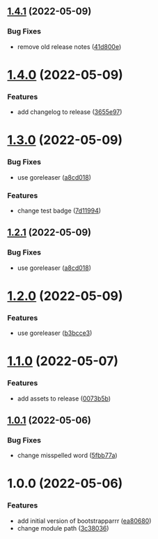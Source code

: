 ## [1.4.1](https://github.com/escalate/bootstrapparrr/compare/v1.4.0...v1.4.1) (2022-05-09)


### Bug Fixes

* remove old release notes ([41d800e](https://github.com/escalate/bootstrapparrr/commit/41d800e722fd1fa2f7b216ac8f509ab51899c349))

# [1.4.0](https://github.com/escalate/bootstrapparrr/compare/v1.3.0...v1.4.0) (2022-05-09)


### Features

* add changelog to release ([3655e97](https://github.com/escalate/bootstrapparrr/commit/3655e977e2470f9dcfe6feb8989176d9883d99f5))

# [1.3.0](https://github.com/escalate/bootstrapparrr/compare/v1.2.0...v1.3.0) (2022-05-09)


### Bug Fixes

* use goreleaser ([a8cd018](https://github.com/escalate/bootstrapparrr/commit/a8cd01810dc4a9740a7dc71c12133354053000a8))


### Features

* change test badge ([7d11994](https://github.com/escalate/bootstrapparrr/commit/7d11994932358eacee73c6d101a05377ee1bb904))

## [1.2.1](https://github.com/escalate/bootstrapparrr/compare/v1.2.0...v1.2.1) (2022-05-09)


### Bug Fixes

* use goreleaser ([a8cd018](https://github.com/escalate/bootstrapparrr/commit/a8cd01810dc4a9740a7dc71c12133354053000a8))

# [1.2.0](https://github.com/escalate/bootstrapparrr/compare/v1.1.0...v1.2.0) (2022-05-09)


### Features

* use goreleaser ([b3bcce3](https://github.com/escalate/bootstrapparrr/commit/b3bcce3fb0231b4a7a7f5649b046ed658c401cd0))

# [1.1.0](https://github.com/escalate/bootstrapparrr/compare/v1.0.1...v1.1.0) (2022-05-07)


### Features

* add assets to release ([0073b5b](https://github.com/escalate/bootstrapparrr/commit/0073b5b245a98125d8f05e4ed5edb6a67a7d91ad))

## [1.0.1](https://github.com/escalate/bootstrapparrr/compare/v1.0.0...v1.0.1) (2022-05-06)


### Bug Fixes

* change misspelled word ([5fbb77a](https://github.com/escalate/bootstrapparrr/commit/5fbb77aba4630656c6e9831a0d4789f683dbed7f))

# 1.0.0 (2022-05-06)


### Features

* add initial version of bootstrapparrr ([ea80680](https://github.com/escalate/bootstrapparrr/commit/ea8068023aa66e066d968be6672383f1cf8ccc02))
* change module path ([3c38036](https://github.com/escalate/bootstrapparrr/commit/3c38036ab29804fdde25e337a66b151c6207cf01))
